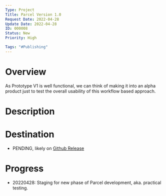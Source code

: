 ```yaml
---
Type: Project
Title: Parcel Version 1.0
Request Date: 2022-04-28
Update Date: 2022-04-28
ID: 000008
Status: New
Priority: High

Tags: "#Publishing"
---
```


# Overview

As Prototype V1 is well functional, we can think of making it into an alpha product just to test the overall usability of this workflow based approach.

# Description

# Destination

* PENDING, likely on [Github Release](https://github.com/Charles-Zhang-Parcel/ParcelTasks/releases)

# Progress

* 20220428: Staging for new phase of Parcel development, aka. practical testing.